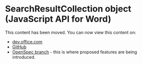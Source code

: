 # SearchResultCollection object (JavaScript API for Word)

This content has been moved. You can now view this content on:
* [dev.office.com](http://dev.office.com/reference/add-ins/word/searchresultcollection?product=word)
* [GitHub](../../reference/word/searchresultcollection.md)
* [OpenSpec branch](https://github.com/OfficeDev/office-js-docs/blob/WordJs_1.3_Openspec/word/word-add-ins-javascript-reference/searchresultcollection.md) - this is where proposed features are being introduced.